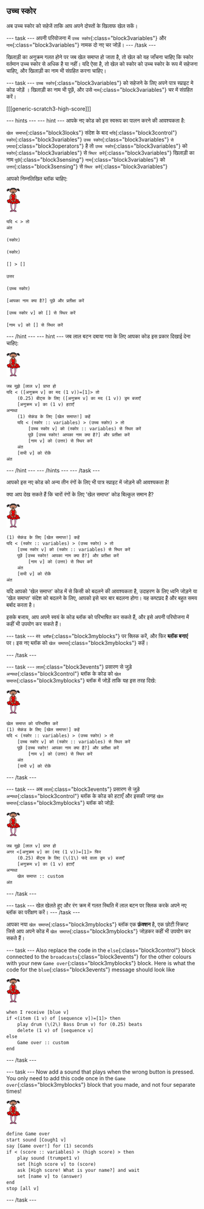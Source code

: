 ## उच्च स्कोर

अब उच्च स्कोर को सहेजें ताकि आप अपने दोस्तों के खिलाफ खेल सकें।

\--- task \--- अपनी परियोजना में `उच्च स्कोर`{:class="block3variables"} और `नाम`{:class="block3variables"} नामक दो नए चर जोड़ें। \--- /task \---

खिलाड़ी का अनुक्रम गलत होने पर जब खेल समाप्त हो जाता है, तो खेल को यह जाँचना चाहिए कि स्कोर वर्तमान उच्च स्कोर से अधिक है या नहीं। यदि ऐसा है, तो खेल को स्कोर को उच्च स्कोर के रूप में सहेजना चाहिए, और खिलाड़ी का नाम भी संग्रहित करना चाहिए।

\--- task \--- `उच्च स्कोर`{:class="block3variables"} को सहेजने के लिए अपने पात्र स्प्राइट मे कोड जोड़ें । खिलाड़ी का नाम भी पूछें, और उसे `नाम`{:class="block3variables"} चर में संग्रहित करें।

[[[generic-scratch3-high-score]]]

\--- hints \--- \--- hint \--- आपके नए कोड को इस स्वरूप का पालन करने की आवश्यकता है:

`खेल समाप्त`{:class="block3looks"} संदेश के बाद `यदि`{:class="block3control"} `स्कोर`{:class="block3variables"} `उच्च स्कोर`{:class="block3variables"} `से ज़्यादा`{:class="block3operators"} है तो `उच्च स्कोर`{:class="block3variables"} को `स्कोर`{:class="block3variables"} से `स्थिर करें`{:class="block3variables"} खिलाड़ी का नाम `पूछें`{:class="block3sensing"} `नाम`{:class="block3variables"} को `उत्तर`{:class="block3sensing"} से `स्थिर करें`{:class="block3variables"}

आपको निम्नलिखित ब्लॉक चाहिए:

![ballerina](images/ballerina.png)

```blocks3
यदि < > तो
अंत

(स्कोर)

(स्कोर)

[] > []

उत्तर

(उच्च स्कोर)

[आपका नाम क्या है?] पूछें और प्रतीक्षा करें

[उच्च स्कोर v] को [] से स्थिर करें 

[नाम v] को [] से स्थिर करें 
```

\--- /hint \--- \--- hint \--- जब लाल बटन दबाया गया के लिए आपका कोड इस प्रकार दिखाई देना चाहिए:

![ballerina](images/ballerina.png)

```blocks3
जब मुझे [लाल v] प्राप्त हो
यदि < ([अनुक्रम v] का मद (1 v))=[1]> तो
    (0.25) बीट्स के लिए ([अनुक्रम v] का मद (1 v)) ड्रम बजाएँ
    [अनुक्रम v] का (1 v) हटाएँ 
अन्यथा
    (1) सेकंड के लिए [खेल समाप्त!] कहें 
    यदि < (स्कोर :: variables) > (उच्च स्कोर) > तो
        [उच्च स्कोर v] को (स्कोर :: variables) से स्थिर करें
        पूछें [उच्च स्कोर! आपका नाम क्या है?] और प्रतीक्षा करें
        [नाम v] को (उत्तर) से स्थिर करें
    अंत
    [सभी v] को रोकें
अंत
```

\--- /hint \--- \--- /hints \--- \--- /task \---

आपको इस नए कोड को अन्य तीन रंगों के लिए भी पात्र स्प्राइट में जोड़ने की आवश्यकता है!

क्या आप देख सकते हैं कि चारों रंगों के लिए 'खेल समाप्त' कोड बिल्कुल समान है?

![ballerina](images/ballerina.png)

```blocks3
(1) सेकंड के लिए [खेल समाप्त!] कहें
यदि < (स्कोर :: variables) > (उच्च स्कोर) > तो
    [उच्च स्कोर v] को (स्कोर :: variables) से स्थिर करें
    पूछें [उच्च स्कोर! आपका नाम क्या है?] और प्रतीक्षा करें
        [नाम v] को (उत्तर) से स्थिर करें
    अंत
    [सभी v] को रोकें
अंत
```

यदि आपको 'खेल समाप्त' कोड में से किसी को बदलने की आवश्यकता है, उदाहरण के लिए ध्वनि जोड़ने या 'खेल समाप्त' संदेश को बदलने के लिए, आपको इसे चार बार बदलना होगा। यह कष्टप्रद है और बहुत समय बर्बाद करता है।

इसके बजाय, आप अपने स्वयं के कोड ब्लॉक को परिभाषित कर सकते हैं, और इसे अपनी परियोजना में कहीं भी उपयोग कर सकते हैं।

\--- task \--- `मेरे ब्लॉक`{:class="block3myblocks"} पर क्लिक करें, और फिर **ब्लॉक बनाएं** पर। इस नए ब्लॉक को `खेल समाप्त`{:class="block3myblocks"} कहें।

\--- /task \---

\--- task \--- `लाल`{:class="block3events"} प्रसारण से जुड़े `अन्यथा`{:class="block3control"} ब्लॉक के कोड को `खेल समाप्त`{:class="block3myblocks"} ब्लॉक में जोड़ें ताकि यह इस तरह दिखे:

![ballerina](images/ballerina.png)

```blocks3
खेल समाप्त को परिभाषित करें
(1) सेकंड के लिए [खेल समाप्त!] कहें
यदि < (स्कोर :: variables) > (उच्च स्कोर) > तो
    [उच्च स्कोर v] को (स्कोर :: variables) से स्थिर करें
    पूछें [उच्च स्कोर! आपका नाम क्या है?] और प्रतीक्षा करें
        [नाम v] को (उत्तर) से स्थिर करें
    अंत
    [सभी v] को रोकें
```

\--- /task \---

\--- task \--- अब `लाल`{:class="block3events"} प्रसारण से जुड़े `अन्यथा`{:class="block3control"} ब्लॉक के कोड को हटाएँ और इसकी जगह `खेल समाप्त`{:class="block3myblocks"} ब्लॉक को जोड़ें:

![ballerina](images/ballerina.png)

```blocks3
जब मुझे [लाल v] प्राप्त हो
अगर <[अनुक्रम v] का (मद (1 v))=[1]> फिर
    (0.25) बीट्स के लिए (\(1\) फंदे वाला ड्रम v) बजाएँ
    [अनुक्रम v] का (1 v) हटाएँ
अन्यथा
    खेल समाप्त :: custom
अंत
```

\--- /task \---

\--- task \--- खेल खेलते हुए और रंग क्रम में गलत स्थिति में लाल बटन पर क्लिक करके अपने नए ब्लॉक का परीक्षण करें। \--- /task \---

आपका नया `खेल समाप्त`{:class="block3myblocks"} ब्लॉक एक **फ़ंक्शन** है, एक छोटी स्क्रिप्ट जिसे आप अपने कोड में `खेल समाप्त`{:class="block3myblocks"} जोड़कर कहीं भी उपयोग कर सकते हैं।

\--- task \--- Also replace the code in the `else`{:class="block3control"} block connected to the `broadcasts`{:class="block3events"} for the other colours with your new `Game over`{:class="block3myblocks"} block. Here is what the code for the `blue`{:class="block3events"} message should look like

![ballerina](images/ballerina.png)

```blocks3
when I receive [blue v]
if <(item (1 v) of [sequence v])=[1]> then
    play drum (\(2\) Bass Drum v) for (0.25) beats
    delete (1 v) of [sequence v]
else
    Game over :: custom
end
```

\--- /task \---

\--- task \--- Now add a sound that plays when the wrong button is pressed. You only need to add this code once in the `Game over`{:class="block3myblocks"} block that you made, and not four separate times!

![ballerina](images/ballerina.png)

```blocks3
define Game over
start sound [Cough1 v]
say [Game over!] for (1) seconds
if < (score :: variables) > (high score) > then
    play sound (trumpet1 v)
    set [high score v] to (score)
    ask [High score! What is your name?] and wait
    set [name v] to (answer)
end
stop [all v]
```

\--- /task \---